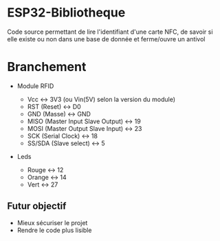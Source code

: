 
# ESP32-Bibliotheque

Code source permettant de lire l'identifiant d'une carte NFC, de savoir si elle existe ou non dans une base de donnée et ferme/ouvre un antivol

# Branchement

- Module RFID
	-   Vcc <-> 3V3 (ou Vin(5V) selon la version du module)
	-   RST (Reset) <-> D0
	-   GND (Masse) <-> GND
	-   MISO (Master Input Slave Output) <-> 19
	-   MOSI (Master Output Slave Input) <-> 23
	-   SCK (Serial Clock) <-> 18
	-   SS/SDA (Slave select) <-> 5

- Leds
	- Rouge <-> 12
	- Orange <-> 14
	- Vert <-> 27

## Futur objectif

- Mieux sécuriser le projet
- Rendre le code plus lisible

